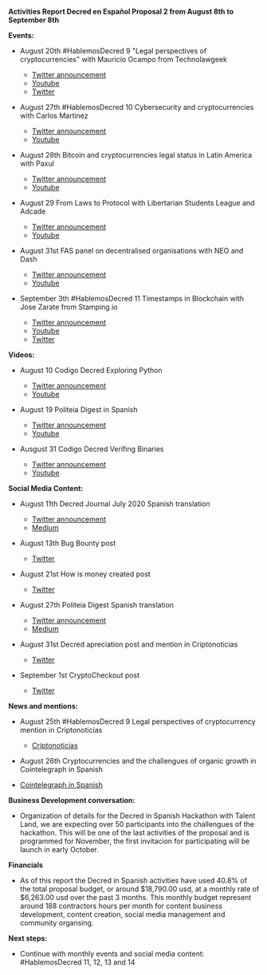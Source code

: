 **Activities Report Decred en Español Proposal 2 from August 8th to September 8th**

**Events:**

-  August 20th #HablemosDecred 9 "Legal perspectives of cryptocurrencies" with Mauricio Ocampo from Technolawgeek 
    - [Twitter announcement](https://twitter.com/Decred_ES/status/1294416104723488769) 
    - [Youtube](https://www.youtube.com/watch?v=VzELuWRqCo4&t=6s)
    - [Twitter](https://twitter.com/Decred_ES/status/1296570295176712192)

-  August 27th #HablemosDecred 10 Cybersecurity and cryptocurrencies with Carlos Martinez
    - [Twitter announcement](https://twitter.com/Decred_ES/status/1298778395891961862)
    - [Youtube](https://www.youtube.com/watch?v=GosMlhxWK3M&t=3s)
  
- August 28th Bitcoin and cryptocurrencies legal status in Latin America with Paxul 
    - [Twitter announcement](https://twitter.com/Decred_ES/status/1298664435188408320)
    - [Youtube](https://www.youtube.com/watch?v=S9klI1rUGvM)
  
- August 29 From Laws to Protocol with Libertarian Students League and Adcade
    - [Twitter announcement](https://twitter.com/Decred_ES/status/1299506004607094784)
    - [Youtube]()

-  August 31st FAS panel on decentralised organisations with NEO and Dash 
    - [Twitter announcement](https://twitter.com/Decred_ES/status/1298275771333705728)
    - [Youtube](https://www.youtube.com/watch?v=yIlVTSObIzU&feature=youtu.be) 
  
-  September 3th #HablemosDecred 11 Timestamps in Blockchain with Jose Zarate from Stamping.io
    - [Twitter announcement](https://twitter.com/Decred_ES/status/1300809902777139200)
    - [Youtube](https://www.youtube.com/watch?v=QwsWiJ8v5qE&feature=youtu.be)
    - [Twitter](https://twitter.com/Decred_ES/status/1301277545418104835)
 

**Videos:**

-  August 10 Codigo Decred Exploring Python 
    - [Twitter announcement](https://twitter.com/Decred_ES/status/1292842239878627328)
    - [Youtube](https://www.youtube.com/watch?v=FGhklclRNt0)

-  August 19 Politeia Digest in Spanish 
    - [Twitter announcement](https://twitter.com/Decred_ES/status/1296148410173620225)
    - [Youtube]()
  
-  Ausgust 31 Codigo Decred Verifing Binaries 
    - [Twitter announcement](https://twitter.com/Decred_ES/status/1300594435080757248)
    - [Youtube](https://www.youtube.com/watch?v=U3BwnmmF1Ro&feature=youtu.be)

**Social Media Content:**

-  August 11th Decred Journal July 2020 Spanish translation 
    - [Twitter announcement](https://twitter.com/Decred_ES/status/1293238369657540609) 
    - [Medium](https://medium.com/decred-es/revista-decred-julio-2020-2ce994d8ee8f) 

-  August 13th Bug Bounty post 
    - [Twitter](https://twitter.com/Decred_ES/status/1293957931885568002) 

-  August 21st How is money created post 
    - [Twitter](https://twitter.com/Decred_ES/status/1296830465987485702) 

-  August 27th Politeia Digest Spanish translation
    - [Twitter announcement](https://twitter.com/Decred_ES/status/1299127558349389825) 
    - [Medium](https://medium.com/decred-es/politeia-digest-spanish/home) 

-  August 31st Decred apreciation post and mention in Criptonoticias
    - [Twitter](https://twitter.com/Decred_ES/status/1300480136551297024)

-  September 1st CryptoCheckout post 
    - [Twitter](https://twitter.com/Decred_ES/status/1300951169343389698) 
  

**News and mentions:**

-  August 25th #HablemosDecred 9 Legal perspectives of cryptocurrency mention in Criptonoticias
    - [Criptonoticias](https://www.criptonoticias.com/mercados/nueva-plataforma-evento-legalidad-nem-decred-top-semanal/amp/?__twitter_impression=true)

-  August 26th Cryptocurrencies and the challengues of organic growth in Cointelegraph in Spanish
  - [Cointelegraph in Spanish](https://es.cointelegraph.com/news/cryptology-and-marketing-the-challenges-of-organic-growth)


**Business Development conversation:**

- Organization of details for the Decred in Spanish Hackathon with Talent Land, we are expecting over 50 participants into the challengues of the hackathon. This will be one of the last activities of the proposal and is programmed for November, the first invitacion for participating will be launch in early October. 


**Financials**

- As of this report the Decred in Spanish activities have used 40.8% of the total proposal budget, or around $18,790.00 usd, at a monthly rate of $6,263.00 usd over the past 3 months. This monthly budget represent around 188 contractors hours per month for content business development, content creation, social media management and community organsing. 

**Next steps:**

- Continue with monthly events and social media content: #HablemosDecred 11, 12, 13 and 14 

